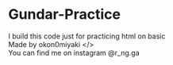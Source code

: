 # Gundar-Practice
I build this code just for practicing html on basic</br>
Made by okon0miyaki </></br>
You can find me on instagram @r_ng.ga
